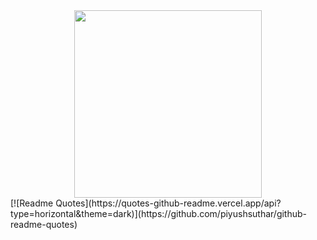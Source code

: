 <div id="header" align="center">
  <img src="https://media.giphy.com/media/XHpT1lgVR86CVzsxww/giphy.gif" width="300" height="300"/>
</div>
<!-- <div id="bages" align="center">
  <img src="https://komarev.com/ghpvc/?username=denis-adidas" alt=""/>
 </div> -->
<!--  <h1 align="center">
  <img src="https://media.giphy.com/media/hvRJCLFzcasrR4ia7z/giphy.gif" width="30px"/>
</h1> -->
[![Readme Quotes](https://quotes-github-readme.vercel.app/api?type=horizontal&theme=dark)](https://github.com/piyushsuthar/github-readme-quotes)

<!-- ## :man_technologist: About Me:
  I am student from Saint-Petersburg <img src="https://media.giphy.com/media/WUlplcMpOCEmTGBtBW/giphy.gif"  width="30" >

- :telescope: I’m studying as a IoT-Engineer and contributing to backend.

- :seedling: Exploring Technical Content Writing.

- :zap: In my free time, I solve problems on LeetCode and read tech articles.

- :mailbox:How to reach me: [![Linkedin Badge](https://img.shields.io/badge/-LinkedIn-blue?style=flat&logo=Linkedin&logoColor=white)](https://www.linkedin.com/in/denis-tishin-03a146256/)

### :hammer_and_wrench: Languages and Tools :
<div> 
  <img src="https://github.com/devicons/devicon/blob/master/icons/java/java-original-wordmark.svg" title="Java" alt="Java" width="40" height="40"/>&nbsp;
  <img src="https://github.com/devicons/devicon/blob/master/icons/cplusplus/cplusplus-line.svg" title="Cplusplus" alt="Cplusplus" width="40" height="40"/>&nbsp;
  <img src="https://github.com/devicons/devicon/blob/master/icons/git/git-original-wordmark.svg" title="Git" **alt="Git" width="40" height="40"/>
  <img src="https://github.com/devicons/devicon/blob/master/icons/unix/unix-original.svg" title="Unix" **alt="Unix" width="40" height="40"/>
</div>

### 🐒 My Stats:
[![GitHub Streak](http://github-readme-streak-stats.herokuapp.com?user=denis-adidas&theme=dark&hide_border=true)](https://git.io/streak-stats)

[![Top Langs](https://github-readme-stats.vercel.app/api/top-langs/?username=denis-adidas&theme=dark&hide_border=true)](https://github.com/anuraghazra/github-readme-stats) -->
<!--
**denis-adidas/denis-adidas** is a ✨ _special_ ✨ repository because its `README.md` (this file) appears on your GitHub profile.

Here are some ideas to get you started:

- 🔭 I’m currently working on ...
- 🌱 I’m currently learning ...
- 👯 I’m looking to collaborate on ...
- 🤔 I’m looking for help with ...
- 💬 Ask me about ...
- 📫 How to reach me: ...
- 😄 Pronouns: ...
- ⚡ Fun fact: ...
-->
